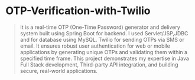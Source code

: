 # OTP-Verification-with-Twilio
> It is a real-time OTP (One-Time Password) generator and delivery
system built using Spring Boot for backend.
>  I used Servlet/JSP,JDBC and for database using MySQL.
> Twilio for sending OTPs via SMS or email.
> It ensures robust user authentication for web or mobile applications by generating unique OTPs and validating them within a specified time frame.
> This project demonstrates my expertise in Java Full Stack development, Third-party API integration, and building secure, real-world applications.
